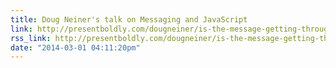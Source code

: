 ```yaml
---
title: Doug Neiner's talk on Messaging and JavaScript
link: http://presentboldly.com/dougneiner/is-the-message-getting-through
rss_link: http://presentboldly.com/dougneiner/is-the-message-getting-through
date: "2014-03-01 04:11:20pm"
---
```

